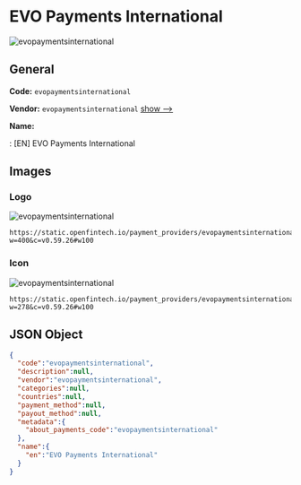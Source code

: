 
# EVO Payments International 
![evopaymentsinternational](https://static.openfintech.io/payment_providers/evopaymentsinternational/logo.svg?w=400&c=v0.59.26#w100)  

## General 
 
**Code:** `evopaymentsinternational` 
 
**Vendor:** `evopaymentsinternational` [show -->](/vendors/evopaymentsinternational/) 
 
**Name:** 
 
:	[EN] EVO Payments International 
 

## Images 

### Logo 
 
![evopaymentsinternational](https://static.openfintech.io/payment_providers/evopaymentsinternational/logo.svg?w=400&c=v0.59.26#w100)  

```
https://static.openfintech.io/payment_providers/evopaymentsinternational/logo.svg?w=400&c=v0.59.26#w100
```  

### Icon 
 
![evopaymentsinternational](https://static.openfintech.io/payment_providers/evopaymentsinternational/icon.svg?w=278&c=v0.59.26#w100)  

```
https://static.openfintech.io/payment_providers/evopaymentsinternational/icon.svg?w=278&c=v0.59.26#w100
```  

## JSON Object 

```json
{
  "code":"evopaymentsinternational",
  "description":null,
  "vendor":"evopaymentsinternational",
  "categories":null,
  "countries":null,
  "payment_method":null,
  "payout_method":null,
  "metadata":{
    "about_payments_code":"evopaymentsinternational"
  },
  "name":{
    "en":"EVO Payments International"
  }
}
```  
